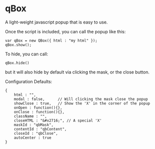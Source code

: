 qBox
====

A light-weight javascript popup that is easy to use.

Once the script is included, you can call the popup like this:

	var qBox = new QBox({ html : "my html" });
	qBox.show();
	
To hide, you can call:

	qBox.hide()
	
but it will also hide by default via clicking the mask, or the close button.

Configuration Defaults:

	{ 
		html : "",
		modal : false,		// Will clicking the mask close the popup
		showClose : true,	// Show the 'X' in the corner of the popup
		onOpen : function(){},
		onClose : function(){},
		className : "",
		closeHTML : "&#x2716;", // A special 'X'
		maskId : "qbMask",
		contentId : "qbContent",
		closeId : "qbClose",
		autoCenter : true
	}
